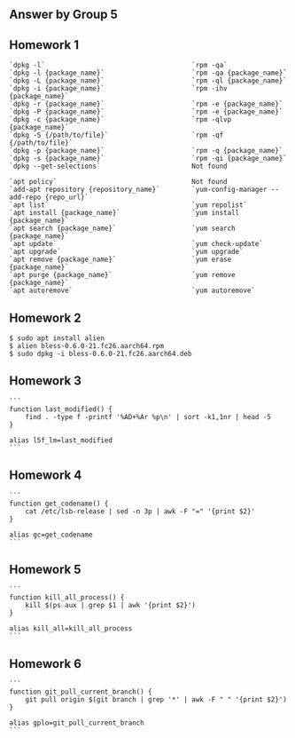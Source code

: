 ## Answer by Group 5

## Homework 1

    `dpkg -l`                                     `rpm -qa`
    `dpkg -l {package_name}`                      `rpm -qa {package_name}`
    `dpkg -L {package_name}`                      `rpm -ql {package_name}`
    `dpkg -i {package_name}`                      `rpm -ihv {package_name}`
    `dpkg -r {package_name}`                      `rpm -e {package_name}`
    `dpkg -P {package_name}`                      `rpm -e {package_name}`
    `dpkg -c {package_name}`                      `rpm -qlvp {package_name}`
    `dpkg -S {/path/to/file}`                     `rpm -qf {/path/to/file}`
    `dpkg -p {package_name}`                      `rpm -q {package_name}`
    `dpkg -s {package_name}`                      `rpm -qi {package_name}`
    `dpkg --get-selections`                       Not found

    `apt policy`                                  Not found
    `add-apt repository {repository_name}`        `yum-config-manager --add-repo {repo_url}`
    `apt list`                                    `yum repolist`
    `apt install {package_name}`                  `yum install {package_name}`
    `apt search {package_name}`                   `yum search {package_name}`
    `apt update`                                  `yum check-update`
    `apt upgrade`                                 `yum upgrade`
    `apt remove {package_name}`                   `yum erase {package_name}`
    `apt purge {package_name}`                    `yum remove {package_name}`
    `apt autoremove`                              `yum autoremove`

## Homework 2
    $ sudo apt install alien
    $ alien bless-0.6.0-21.fc26.aarch64.rpm
    $ sudo dpkg -i bless-0.6.0-21.fc26.aarch64.deb

## Homework 3
    ```
    function last_modified() {
        find . -type f -printf '%AD+%Ar %p\n' | sort -k1,1nr | head -5
    }

    alias l5f_lm=last_modified
    ```

## Homework 4
    ```
    function get_codename() {
        cat /etc/lsb-release | sed -n 3p | awk -F "=" '{print $2}'
    }

    alias gc=get_codename
    ```

## Homework 5
    ```
    function kill_all_process() {
        kill $(ps aux | grep $1 | awk '{print $2}')
    }

    alias kill_all=kill_all_process
    ```

## Homework 6
    ```
    function git_pull_current_branch() {
        git pull origin $(git branch | grep '*' | awk -F " " '{print $2}')
    }

    alias gplo=git_pull_current_branch
    ```
